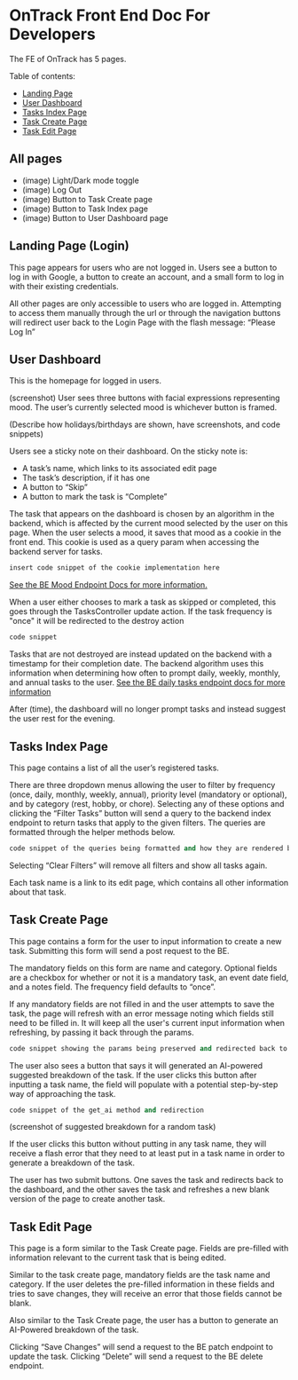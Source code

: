 # OnTrack Front End Doc For Developers

The FE of OnTrack has 5 pages.


Table of contents:
- [Landing Page](#landing-page)
- [User Dashboard](#user-dashboard)
- [Tasks Index Page](#tasks-index-page)
- [Task Create Page](#task-create-page)
- [Task Edit Page](#task-edit-page)

## All pages
- (image) Light/Dark mode toggle
- (image) Log Out 
- (image) Button to Task Create page
- (image) Button to Task Index page
- (image) Button to User Dashboard page


## Landing Page (Login)
This page appears for users who are not logged in. Users see a button to log in with Google, a button to create an account, and a small form to log in with their existing credentials.

All other pages are only accessible to users who are logged in. Attempting to access them manually through the url or through the navigation buttons will redirect user back to the Login Page with the flash message: “Please Log In”

## User Dashboard
This is the homepage for logged in users. 

(screenshot)
User sees three buttons with facial expressions representing mood. The user’s currently selected mood is whichever button is framed.

(Describe how holidays/birthdays are shown, have screenshots, and code snippets)


Users see a sticky note on their dashboard. On the sticky note is:
- A task’s name, which links to its associated edit page
- The task’s description, if it has one
- A button to “Skip”
- A button to mark the task is “Complete”

The task that appears on the dashboard is chosen by an algorithm in the backend, which is affected by the current mood selected by the user on this page. When the user selects a mood, it saves that mood as a cookie in the front end. This cookie is used as a query param when accessing the backend server for tasks.
```ruby
insert code snippet of the cookie implementation here
```

[See the BE Mood Endpoint Docs for more information.](placeholder.com)

When a user either chooses to mark a task as skipped or completed, this goes through the TasksController update action. If the task frequency is "once" it will be redirected to the destroy action
```ruby
code snippet
```
Tasks that are not destroyed are instead updated on the backend with a timestamp for their completion date. The backend algorithm uses this information when determining how often to prompt daily, weekly, monthly, and annual tasks to the user. [See the BE daily tasks endpoint docs for more information](placeholder.com)

After (time), the dashboard will no longer prompt tasks and instead suggest the user rest for the evening.

## Tasks Index Page
This page contains a list of all the user’s registered tasks. 

There are three dropdown menus allowing the user to filter by frequency (once, daily, monthly, weekly, annual), priority level (mandatory or optional), and by category (rest, hobby, or chore). Selecting any of these options and clicking the “Filter Tasks” button will send a query to the backend index endpoint to return tasks that apply to the given filters. The queries are formatted through the helper methods below.
```ruby
code snippet of the queries being formatted and how they are rendered back on the index page
```

Selecting “Clear Filters” will remove all filters and show all tasks again.

Each task name is a link to its edit page, which contains all other information about that task.


## Task Create Page
This page contains a form for the user to input information to create a new task. Submitting this form will send a post request to the BE.

The mandatory fields on this form are name and category. Optional fields are a checkbox for whether or not it is a mandatory task, an event date field, and a notes field. The frequency field defaults to “once”. 

If any mandatory fields are not filled in and the user attempts to save the task, the page will refresh with an error message noting which fields still need to be filled in. It will keep all the user's current input information when refreshing, by passing it back through the params.
```ruby
code snippet showing the params being preserved and redirected back to new task page
```

The user also sees a button that says it will generated an AI-powered suggested breakdown of the task. If the user clicks this button after inputting a task name, the field will populate with a potential step-by-step way of approaching the task. 
```ruby 
code snippet of the get_ai method and redirection
```
(screenshot of suggested breakdown for a random task)

If the user clicks this button without putting in any task name, they will receive a flash error that they need to at least put in a task name in order to generate a breakdown of the task.

The user has two submit buttons. One saves the task and redirects back to the dashboard, and the other saves the task and refreshes a new blank version of the page to create another task.


## Task Edit Page
This page is a form similar to the Task Create page. Fields are pre-filled with information relevant to the current task that is being edited.

Similar to the task create page, mandatory fields are the task name and category. If the user deletes the pre-filled information in these fields and tries to save changes, they will receive an error that those fields cannot be blank.

Also similar to the Task Create page, the user has a button to generate an AI-Powered breakdown of the task.

Clicking “Save Changes” will send a request to the BE patch endpoint to update the task. Clicking “Delete” will send a request to the BE delete endpoint.
